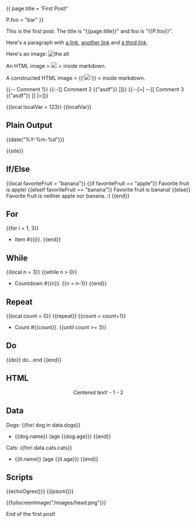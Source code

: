 {{
page.title = 'First Post!'

P.foo = "bar"
}}



This is the first post. The title is "{{page.title}}" and foo is "{{P.foo}}".

Here's a paragraph with [a link](http://foo.example.com/), [another link]({{url"/relative-link"}}) and [a third link]({{/other-relative-link}}).

Here's an image: ![the alt]({{/images/head.png}})

An HTML image > <img src="{{/images/head.png}}"> < inside markdown.

A constructed HTML image > {{'<img src="'..url'/images/head.png'..'">'}} < inside markdown.

{{-- Comment 1}}
{{--[[ Comment 2 {{"asdf"}} ]]}}
{{--[=[ --[[ Comment 3 {{"asdf"}} ]] ]=]}}

{{local localVar = 123}}
{{localVar}}



## Plain Output

{{date("%Y-%m-%d")}}

{{site}}



## If/Else

{{local favoriteFruit = "banana"}}
{{if favoriteFruit == "apple"}}
Favorite fruit is apple!
{{elseif favoriteFruit == "banana"}}
Favorite fruit is banana!
{{else}}
Favorite fruit is neither apple nor banana. :(
{{end}}



## For

{{for i = 1, 3}}
- Item #{{i}}.
{{end}}



## While

{{local n = 3}}
{{while n > 0}}
- Countdown #{{n}}.
{{n = n-1}}
{{end}}



## Repeat

{{local count = 0}}
{{repeat}}
{{count = count+1}}
- Count #{{count}}.
{{until count >= 3}}



## Do

{{do}}
do...end
{{end}}



## HTML

<p style="text-align: center;">
	Centered text!
	- 1
	- 2
</p>



## Data

Dogs:
{{fori dog in data.dogs}}
- {{dog.name}} (age {{dog.age}})
{{end}}

Cats:
{{fori data.cats.cats}}
- {{it.name}} (age {{it.age}})
{{end}}



## Scripts

{{echoOgres()}} {{ipsum()}}

{{fullscreenImage("/images/head.png")}}



End of the first post!
